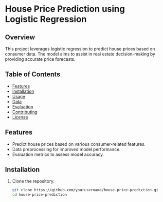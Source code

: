 # House Price Prediction using Logistic Regression

## Overview
This project leverages logistic regression to predict house prices based on consumer data. The model aims to assist in real estate decision-making by providing accurate price forecasts.

## Table of Contents
- [Features](#features)
- [Installation](#installation)
- [Usage](#usage)
- [Data](#data)
- [Evaluation](#evaluation)
- [Contributing](#contributing)
- [License](#license)

## Features
- Predict house prices based on various consumer-related features.
- Data preprocessing for improved model performance.
- Evaluation metrics to assess model accuracy.

## Installation
1. Clone the repository:
   ```bash
   git clone https://github.com/yourusername/house-price-prediction.git
   cd house-price-prediction
